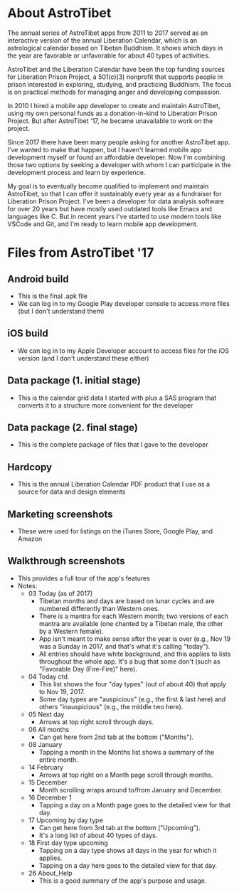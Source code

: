 # About AstroTibet

The annual series of AstroTibet apps from 2011 to 2017 served as an interactive version of the annual Liberation Calendar, which is an astrological calendar based on Tibetan Buddhism. It shows which days in the year are favorable or unfavorable for about 40 types of activities.

AstroTibet and the Liberation Calendar have been the top funding sources for Liberation Prison Project, a 501(c)(3) nonprofit that supports people in prison interested in exploring, studying, and practicing Buddhism. The focus is on practical methods for managing anger and developing compassion.

In 2010 I hired a mobile app developer to create and maintain AstroTibet, using my own personal funds as a donation-in-kind to Liberation Prison Project. But after AstroTibet '17, he became unavailable to work on the project.

Since 2017 there have been many people asking for another AstroTibet app. I've wanted to make that happen, but I haven't learned mobile app development myself or found an affordable developer. Now I'm combining those two options by seeking a developer with whom I can participate in the development process and learn by experience.

My goal is to eventually become qualified to implement and maintain AstroTibet, so that I can offer it sustainably every year as a fundraiser for Liberation Prison Project. I've been a developer for data analysis software for over 20 years but have mostly used outdated tools like Emacs and languages like C. But in recent years I've started to use modern tools like VSCode and Git, and I'm ready to learn mobile app development.

# Files from AstroTibet '17

## Android build
- This is the final .apk file
- We can log in to my Google Play developer console to access more files (but I don't understand them)

## iOS build
- We can log in to my Apple Developer account to access files for the iOS version (and I don't understand these either)

## Data package (1. initial stage)
- This is the calendar grid data I started with plus a SAS program that converts it to a structure more convenient for the developer

## Data package (2. final stage)
- This is the complete package of files that I gave to the developer

## Hardcopy
- This is the annual Liberation Calendar PDF product that I use as a source for data and design elements

## Marketing screenshots
- These were used for listings on the iTunes Store, Google Play, and Amazon

## Walkthrough screenshots
- This provides a full tour of the app's features
- Notes:
   - 03 Today (as of 2017)
      - Tibetan months and days are based on lunar cycles and are numbered differently than Western ones.
      - There is a mantra for each Western month; two versions of each mantra are available (one chanted by a Tibetan male, the other by a Western female).
      - App isn't meant to make sense after the year is over (e.g., Nov 19 was a Sunday in 2017, and that's what it's calling "today").
      - All entries should have white background, and this applies to lists throughout the whole app. It's a bug that some don't (such as "Favorable Day (Fire-Fire)" here).
   - 04 Today ctd.
      - This list shows the four "day types" (out of about 40) that apply to Nov 19, 2017.
      - Some day types are "auspicious" (e.g., the first & last here) and others "inauspicious" (e.g., the middle two here).
   - 05 Next day
      - Arrows at top right scroll through days.
   - 06 All months
      - Can get here from 2nd tab at the bottom ("Months").
   - 08 January
      - Tapping a month in the Months list shows a summary of the entire month.
   - 14 February
      - Arrows at top right on a Month page scroll through months.
   - 15 December
      - Month scrolling wraps around to/from January and December.
   - 16 December 1
      - Tapping a day on a Month page goes to the detailed view for that day.
   - 17 Upcoming by day type
      - Can get here from 3rd tab at the bottom ("Upcoming").
      - It's a long list of about 40 types of days.
   - 18 First day type upcoming
      - Tapping on a day type shows all days in the year for which it applies.
      - Tapping on a day here goes to the detailed view for that day.
   - 26 About_Help
      - This is a good summary of the app's purpose and usage.
